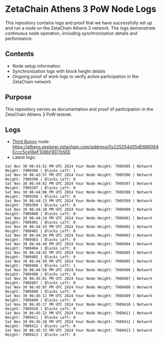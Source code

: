 # ZetaChain Athens 3 PoW Node Logs
This repository contains logs and proof that we have successfully set up and run a node on the ZetaChain Athens 3 network. The logs demonstrate continuous node operation, including synchronization details and performance.

## Contents
- Node setup information
- Synchronization logs with block height details
- Ongoing proof of work logs to verify active participation in the ZetaChain network

## Purpose
This repository serves as documentation and proof of participation in the ZetaChain Athens 3 PoW testnet.

## Logs

- [Third Bunny](https://thirdbunny.xyz/) node: https://athens.explorer.zetachain.com/address/0x225254d35dE666064Eccc5ce16eF1D8bF8D7b5EE
- Latest logs:
```
Sat Nov 30 06:43:52 PM UTC 2024 Your Node Height: 7909395 | Network Height: 7909396 | Blocks Left: 1
Sat Nov 30 06:43:57 PM UTC 2024 Your Node Height: 7909396 | Network Height: 7909396 | Blocks Left: 0
Sat Nov 30 06:44:02 PM UTC 2024 Your Node Height: 7909397 | Network Height: 7909397 | Blocks Left: 0
Sat Nov 30 06:44:08 PM UTC 2024 Your Node Height: 7909398 | Network Height: 7909398 | Blocks Left: 0
Sat Nov 30 06:44:13 PM UTC 2024 Your Node Height: 7909399 | Network Height: 7909399 | Blocks Left: 0
Sat Nov 30 06:44:18 PM UTC 2024 Your Node Height: 7909400 | Network Height: 7909400 | Blocks Left: 0
Sat Nov 30 06:44:24 PM UTC 2024 Your Node Height: 7909401 | Network Height: 7909401 | Blocks Left: 0
Sat Nov 30 06:44:29 PM UTC 2024 Your Node Height: 7909402 | Network Height: 7909402 | Blocks Left: 0
Sat Nov 30 06:44:34 PM UTC 2024 Your Node Height: 7909403 | Network Height: 7909403 | Blocks Left: 0
Sat Nov 30 06:44:40 PM UTC 2024 Your Node Height: 7909404 | Network Height: 7909404 | Blocks Left: 0
Sat Nov 30 06:44:45 PM UTC 2024 Your Node Height: 7909405 | Network Height: 7909405 | Blocks Left: 0
Sat Nov 30 06:44:50 PM UTC 2024 Your Node Height: 7909405 | Network Height: 7909406 | Blocks Left: 1
Sat Nov 30 06:44:56 PM UTC 2024 Your Node Height: 7909406 | Network Height: 7909406 | Blocks Left: 0
Sat Nov 30 06:45:01 PM UTC 2024 Your Node Height: 7909407 | Network Height: 7909407 | Blocks Left: 0
Sat Nov 30 06:45:07 PM UTC 2024 Your Node Height: 7909408 | Network Height: 7909408 | Blocks Left: 0
Sat Nov 30 06:45:12 PM UTC 2024 Your Node Height: 7909409 | Network Height: 7909409 | Blocks Left: 0
Sat Nov 30 06:45:17 PM UTC 2024 Your Node Height: 7909410 | Network Height: 7909410 | Blocks Left: 0
Sat Nov 30 06:45:22 PM UTC 2024 Your Node Height: 7909411 | Network Height: 7909411 | Blocks Left: 0
Sat Nov 30 06:45:28 PM UTC 2024 Your Node Height: 7909412 | Network Height: 7909412 | Blocks Left: 0
Sat Nov 30 06:45:33 PM UTC 2024 Your Node Height: 7909413 | Network Height: 7909413 | Blocks Left: 0
```

